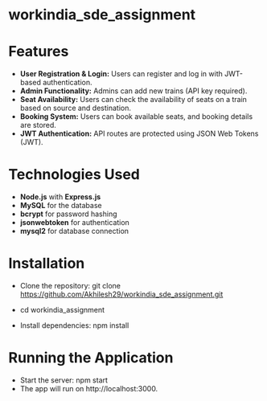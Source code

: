 # workindia_sde_assignment


# Features
- **User Registration & Login:** Users can register and log in with JWT-based authentication.
- **Admin Functionality:** Admins can add new trains (API key required).
- **Seat Availability:** Users can check the availability of seats on a train based on source and destination.
- **Booking System:** Users can book available seats, and booking details are stored.
- **JWT Authentication:** API routes are protected using JSON Web Tokens (JWT).

# Technologies Used
- **Node.js** with **Express.js**
- **MySQL** for the database
- **bcrypt** for password hashing
- **jsonwebtoken** for authentication
- **mysql2** for database connection

# Installation

- Clone the repository: git clone https://github.com/Akhilesh29/workindia_sde_assignment.git    

- cd workindia_assignment

- Install dependencies: npm install


# Running the Application
- Start the server: npm start
- The app will run on http://localhost:3000.
